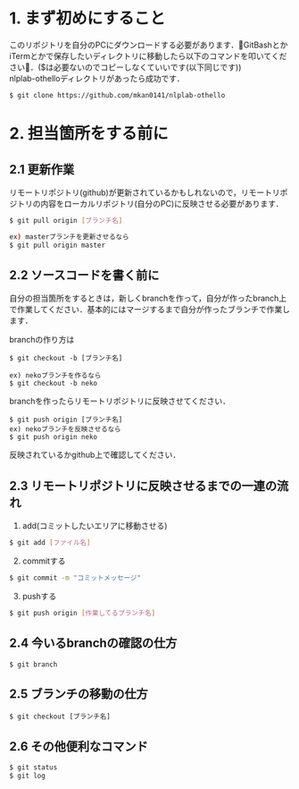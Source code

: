 # 1. まず初めにすること
このリポジトリを自分のPCにダウンロードする必要があります．GitBashとかiTermとかで保存したいディレクトリに移動したら以下のコマンドを叩いてください．($は必要ないのでコピーしなくていいです(以下同じです))  
nlplab-othelloディレクトリがあったら成功です．
```
$ git clone https://github.com/mkan0141/nlplab-othello
```



# 2. 担当箇所をする前に
## 2.1 更新作業
リモートリポジトリ(github)が更新されているかもしれないので，リモートリポジトリの内容をローカルリポジトリ(自分のPC)に反映させる必要があります．
```bash
$ git pull origin [ブランチ名]

ex) masterブランチを更新させるなら
$ git pull origin master
```
## 2.2 ソースコードを書く前に
自分の担当箇所をするときは，新しくbranchを作って，自分が作ったbranch上で作業してください．基本的にはマージするまで自分が作ったブランチで作業します．

branchの作り方は
```
$ git checkout -b [ブランチ名]

ex) nekoブランチを作るなら
$ git checkout -b neko
```

branchを作ったらリモートリポジトリに反映させてください．

```
$ git push origin [ブランチ名]
ex) nekoブランチを反映させるなら
$ git push origin neko
```

反映されているかgithub上で確認してください．

## 2.3 リモートリポジトリに反映させるまでの一連の流れ

1. add(コミットしたいエリアに移動させる)
```bash
$ git add [ファイル名]
```

2. commitする
```bash
$ git commit -m "コミットメッセージ"
```

3. pushする
```bash
$ git push origin [作業してるブランチ名]
```

## 2.4 今いるbranchの確認の仕方
```
$ git branch
```

## 2.5 ブランチの移動の仕方
```
$ git checkout [ブランチ名]
```

## 2.6 その他便利なコマンド

```bash
$ git status
$ git log
```